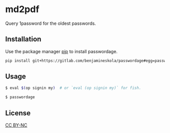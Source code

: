 # md2pdf

Query 1password for the oldest passwords.

## Installation

Use the package manager [pip](https://pip.pypa.io/en/stable/) to install passwordage.

```bash
pip install git+https://gitlab.com/benjamineskola/passwordage#egg=passwordage
```

## Usage

```bash
$ eval $(op signin my)  # or `eval (op signin my)` for fish.

$ passwordage
```

## License

[CC BY-NC](https://creativecommons.org/licenses/by-nc/4.0/)
